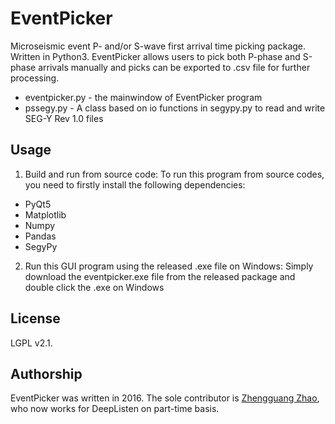 # EventPicker
Microseismic event P- and/or S-wave first arrival time picking package. Written in Python3. 
EventPicker allows users to pick both P-phase and S-phase arrivals manually and picks can be exported to .csv file for further processing.

* eventpicker.py - the mainwindow of EventPicker program
* pssegy.py - A class based on io functions in segypy.py to read and write SEG-Y Rev 1.0 files

## Usage
1. Build and run from source code:
To run this program from source codes, you need to firstly install the following dependencies:
* PyQt5
* Matplotlib
* Numpy
* Pandas
* SegyPy

2. Run this GUI program using the released .exe file on Windows:
Simply download the eventpicker.exe file from the released package and double click the .exe on Windows


## License
LGPL v2.1.

## Authorship
EventPicker was written in 2016. The sole contributor is [Zhengguang Zhao](https://www.researchgate.net/profile/Zhengguang_Zhao2), who now works for DeepListen on part-time basis.